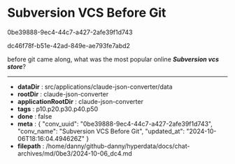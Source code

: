 # Subversion VCS Before Git

0be39888-9ec4-44c7-a427-2afe39f1d743

dc46f78f-b51e-42ad-849e-ae793fe7abd2

before git came along, what was the most popular online ***Subversion vcs store***?

---

* **dataDir** : src/applications/claude-json-converter/data
* **rootDir** : claude-json-converter
* **applicationRootDir** : claude-json-converter
* **tags** : p10.p20.p30.p40.p50
* **done** : false
* **meta** : {
  "conv_uuid": "0be39888-9ec4-44c7-a427-2afe39f1d743",
  "conv_name": "Subversion VCS Before Git",
  "updated_at": "2024-10-06T18:16:04.494626Z"
}
* **filepath** : /home/danny/github-danny/hyperdata/docs/chat-archives/md/0be3/2024-10-06_dc4.md